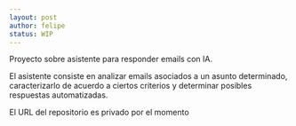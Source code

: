 ```yaml
---
layout: post
author: felipe
status: WIP
---
```

Proyecto sobre asistente para responder emails con IA.

<p>El asistente consiste en analizar emails asociados a un asunto determinado, caracterizarlo de acuerdo a ciertos criterios y determinar posibles respuestas automatizadas.</p>

<p>El URL del repositorio es privado por el momento</p>


<br><br><br>
